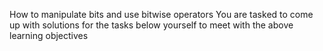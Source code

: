 How to manipulate bits and use bitwise operators
You are tasked to come up with solutions for the tasks below
yourself to meet with the above learning objectives
